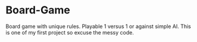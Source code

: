 # Board-Game
 Board game with unique rules.
 Playable 1 versus 1 or against simple AI.
 This is one of my first project so excuse the messy code.
